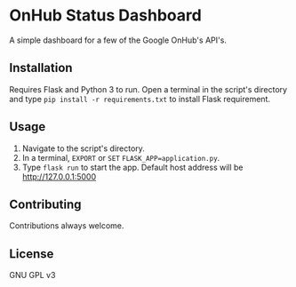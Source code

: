 # OnHub Status Dashboard

A simple dashboard for a few of the Google OnHub's API's.

## Installation

Requires Flask and Python 3 to run. Open a terminal in the script's directory and type `pip install -r requirements.txt` to install Flask requirement.

## Usage

1. Navigate to the script's directory. 
2. In a terminal, `EXPORT` or `SET` `FLASK_APP=application.py`.
3. Type `flask run` to start the app. Default host address will be http://127.0.0.1:5000

## Contributing

Contributions always welcome.

## License

GNU GPL v3
